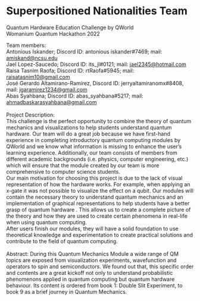 # Superpositioned Nationalities Team
Quantum Hardware Education Challenge by QWorld <br />
Womanium Quantum Hackathon 2022 <br />

Team members: <br />
Antonious Iskander; Discord ID: antonious iskander#7469; mail: amiskand@ncsu.edu <br />
Jael Lopez-Saucedo; Discord ID: its_jl#0121; mail: jael2345@hotmail.com <br />
Raisa Tasnim Raofa; Discord ID: rtRaofa#5945; mail: raisatasnim10@gmail.com <br />
José Gerardo Altamirano-Ramírez, Discord ID: jerryaltamiranomx#8408, mail: jgaramirez1234@gmail.com <br />
Abas Syahbana; Discord ID: abas_syahbana#5217; mail: ahmadbaskarasyahbana@gmail.com <br />
<br />
Project Description: <br />
This challenge is the perfect opportunity to combine the theory of quantum mechanics and visualizations to help students understand quantum hardware. Our team will do a great job because we have first-hand experience in completing introductory quantum computing modules by QWorld and we know what information is missing to enhance the user’s learning experience. Additionally, our team consists of members from different academic backgrounds (i.e. physics, computer engineering, etc.) which will ensure that the module created by our team is more comprehensive to computer science students. <br />
Our main motivation for choosing this project is due to the lack of visual representation of how the hardware works. For example, when applying an x-gate it was not possible to visualize the effect on a qubit. Our modules will contain the necessary theory to understand quantum mechanics and an implementation of graphical representations to help students have a better grasp of quantum hardware . This allows us to create a complete picture of the theory and how they are used to create certain phenomena in real-life when using quantum computing. 
<br />
After users finish our modules, they will have a solid foundation to use theoretical knowledge and experimentation to create practical solutions and contribute to the field of quantum computing. <br />
<br />
Abstract: During this Quantum Mechanics Module a wide range of QM topics are exposed from visualization experiments, wavefunction and operators to spin and semiconductors. We found out that, this specific order and contents are a great kickoff not only to understand probabilistic phenomenons applied in quantum computing but quantum hardware behaviour. Its content is ordered from book 1: Double Slit Experiment, to book 9 as a brief journey in Quantum Mechanics.
